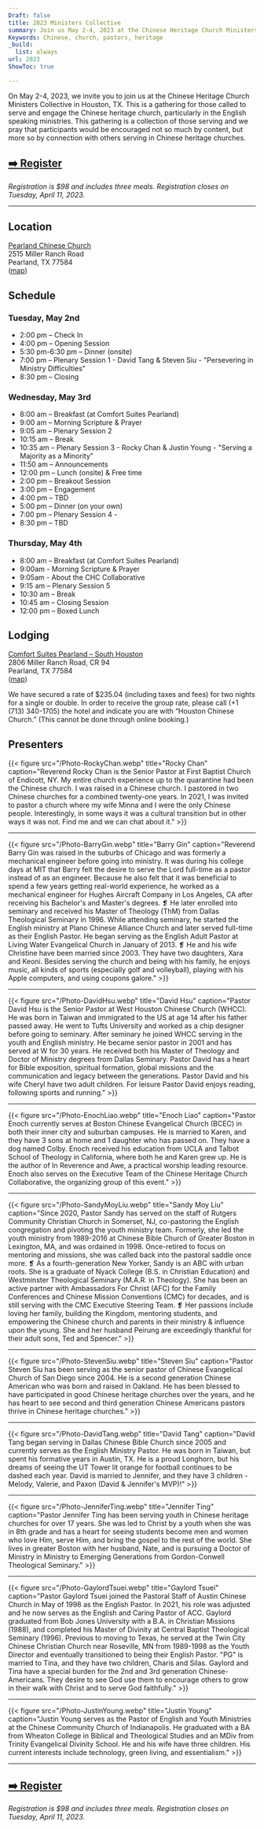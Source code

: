 ```yaml
---
Draft: false
title: 2023 Ministers Collective
summary: Join us May 2-4, 2023 at the Chinese Heritage Church Ministers Collective in Houston, TX.
Keywords: Chinese, church, pastors, heritage
_build:
  list: always
url: 2023
ShowToc: true

---
```

On May 2-4, 2023, we invite you to join us at the Chinese Heritage Church Ministers Collective in Houston, TX. This is a gathering for those called to serve and engage the Chinese heritage church, particularly in the English speaking ministries. This gathering is a collection of those serving and we pray that participants would be encouraged not so much by content, but more so by connection with others serving in Chinese heritage churches.

## [➡️ Register](https://bit.ly/3Pesh4e)

*Registration is $98 and includes three meals. Registration closes on Tuesday, April 11, 2023.*



---

## Location

[Pearland Chinese Church](http://www.pccchome.org)\
2515 Miller Ranch Road\
Pearland, TX 77584\
([map](https://goo.gl/maps/s1ZkPxh3gsD5xqFv5))

## Schedule

### Tuesday, May 2nd

* 2:00 pm – Check In
* 4:00 pm – Opening Session 
* 5:30 pm-6:30 pm – Dinner (onsite)
* 7:00 pm – Plenary Session 1 - David Tang & Steven Siu - "Persevering in Ministry Difficulties"
* 8:30 pm – Closing

### Wednesday, May 3rd

* 8:00 am – Breakfast (at Comfort Suites Pearland)
* 9:00 am – Morning Scripture & Prayer
* 9:05 am – Plenary Session 2
* 10:15 am – Break
* 10:35 am – Plenary Session 3 -  Rocky Chan & Justin Young - "Serving a Majority as a Minority"
* 11:50 am – Announcements
* 12:00 pm – Lunch (onsite) & Free time
* 2:00 pm – Breakout Session
* 3:00 pm – Engagement
* 4:00 pm – TBD
* 5:00 pm – Dinner (on your own)
* 7:00 pm – Plenary Session 4 -
* 8:30 pm – TBD

### Thursday, May 4th

* 8:00 am – Breakfast (at Comfort Suites Pearland)
* 9:00am - Morning Scripture & Prayer
* 9:05am - About the CHC Collaborative
* 9:15 am – Plenary Session 5
* 10:30 am – Break
* 10:45 am – Closing Session
* 12:00 pm – Boxed Lunch

## Lodging

[Comfort Suites Pearland – South Houston](https://www.choicehotels.com/texas/pearland/comfort-suites-hotels/tx952)\
2806 Miller Ranch Road, CR 94\
Pearland, TX 77584\
([map](https://goo.gl/maps/uFbg8ixXVb4s4Yzk9))  

We have secured a rate of $235.04 (including taxes and fees) for two nights for a single or double. In order to receive the group rate, please call (+1 (713) 340-1705) the hotel and indicate you are with “Houston Chinese Church.” (This cannot be done through online booking.)

## Presenters


{{< figure src="/Photo-RockyChan.webp" title="Rocky Chan" caption="Reverend Rocky Chan is the Senior Pastor at First Baptist Church of Endicott, NY. My entire church experience up to the quarantine had been the Chinese church. I was raised in a Chinese church. I pastored in two Chinese churches for a combined twenty-one years. In 2021, I was invited to pastor a church where my wife Minna and I were the only Chinese people. Interestingly, in some ways it was a cultural transition but in other ways it was not. Find me and we can chat about it." >}}

---

{{< figure src="/Photo-BarryGin.webp" title="Barry Gin" caption="Reverend Barry Gin was raised in the suburbs of Chicago and was formerly a mechanical engineer before going into ministry. It was during his college days at MIT that Barry felt the desire to serve the Lord full-time as a pastor instead of as an engineer. Because he also felt that it was beneficial to spend a few years getting real-world experience, he worked as a mechanical engineer for Hughes Aircraft Company in Los Angeles, CA after receiving his Bachelor's and Master's degrees. ❡ He later enrolled into seminary and received his Master of Theology (ThM) from Dallas Theological Seminary in 1996. While attending seminary, he started the English ministry at Plano Chinese Alliance Church and later served full-time as their English Pastor. He began serving as the English Adult Pastor at Living Water Evangelical Church in January of 2013. ❡ He and his wife Christine have been married since 2003. They have two daughters, Xara and Keoni. Besides serving the church and being with his family, he enjoys music, all kinds of sports (especially golf and volleyball), playing with his Apple computers, and using coupons galore." >}}

---

{{< figure src="/Photo-DavidHsu.webp" title="David Hsu" caption="Pastor David Hsu is the Senior Pastor at West Houston Chinese Church (WHCC). He was born in Taiwan and immigrated to the US at age 14 after his father passed away. He went to Tufts University and worked as a chip designer before going to seminary. After seminary he joined WHCC serving in the youth and English ministry. He became senior pastor in 2001 and has served at W for 30 years. He received both his Master of Theology and Doctor of Ministry degrees from Dallas Seminary.  Pastor David has a heart for Bible exposition, spiritual formation, global missions and the communication and legacy between the generations. Pastor David and his wife Cheryl have two adult children. For leisure Pastor David enjoys reading, following sports and running." >}}

---

{{< figure src="/Photo-EnochLiao.webp" title="Enoch Liao" caption="Pastor Enoch currently serves at Boston Chinese Evangelical Church (BCEC) in both their inner city and suburban campuses. He is married to Karen, and they have 3 sons at home and 1 daughter who has passed on. They have a dog named Colby. Enoch received his education from UCLA and Talbot School of Theology in California, where both he and Karen grew up. He is the author of In Reverence and Awe, a practical worship leading resource. Enoch also serves on the Executive Team of the Chinese Heritage Church Collaborative, the organizing group of this event." >}}

---

{{< figure src="/Photo-SandyMoyLiu.webp" title="Sandy Moy Liu" caption="Since 2020, Pastor Sandy has served on the staff of Rutgers Community Christian Church in Somerset, NJ, co-pastoring the English congregation and pivoting the youth ministry team.  Formerly, she led the youth ministry from 1989-2016 at Chinese Bible Church of Greater Boston in Lexington, MA, and was ordained in 1998. Once-retired to focus on mentoring and missions, she was called back into the pastoral saddle once more. ❡ As a fourth-generation New Yorker, Sandy is an ABC with urban roots.  She is a graduate of Nyack College (B.S. in Christian Education) and Westminster Theological Seminary (M.A.R. in Theology). She has been an active partner with Ambassadors For Christ (AFC) for the Family Conferences and Chinese Mission Conventions (CMC) for decades, and is still serving with the CMC Executive Steering Team. ❡ Her passions include loving her family, building the Kingdom, mentoring students, and empowering the Chinese church and parents in their ministry & influence upon the young.  She and her husband Peirung are exceedingly thankful for their adult sons, Ted and Spencer." >}}

---

{{< figure src="/Photo-StevenSiu.webp" title="Steven Siu" caption="Pastor Steven Siu has been serving as the senior pastor of Chinese Evangelical Church of San Diego since 2004.  He is a second generation Chinese American who was born and raised in Oakland.  He has been blessed to have participated in good Chinese heritage churches over the years, and he has heart to see second and third generation Chinese Americans pastors thrive in Chinese heritage churches." >}}

---

{{< figure src="/Photo-DavidTang.webp" title="David Tang" caption="David Tang began serving in Dallas Chinese Bible Church since 2005 and currently serves as the English Ministry Pastor. He was born in Taiwan, but spent his formative years in Austin, TX. He is a proud Longhorn, but his dreams of seeing the UT Tower lit orange for football continues to be dashed each year. David is married to Jennifer, and they have 3 children - Melody, Valerie, and Paxon (David & Jennifer's MVP)!" >}}

---

{{< figure src="/Photo-JenniferTing.webp" title="Jennifer Ting" caption="Pastor Jennifer Ting has been serving youth in Chinese heritage churches for over 17 years. She was led to Christ by a youth when she was in 8th grade and has a heart for seeing students become men and women who love Him, serve Him, and bring the gospel to the rest of the world. She lives in greater Boston with her husband, Nate, and is pursuing a Doctor of Ministry in Ministry to Emerging Generations from Gordon-Conwell Theological Seminary." >}}

---

{{< figure src="/Photo-GaylordTsuei.webp" title="Gaylord Tsuei" caption="Pastor Gaylord Tsuei joined the Pastoral Staff of Austin Chinese Church in May of 1998 as the English Pastor.  In 2021, his role was adjusted and he now serves as the English and Caring Pastor of ACC.  Gaylord graduated from Bob Jones University with a B.A. in Christian Missions (1988), and completed his Master of Divinity at Central Baptist Theological Seminary (1996). Previous to moving to Texas, he served at the Twin City Chinese Christian Church near Roseville, MN from 1989-1998 as the Youth Director and eventually transitioned to being their English Pastor.  \"PG\" is married to Tina, and they have two children, Charis and Silas. Gaylord and Tina have a special burden for the 2nd and 3rd generation Chinese-Americans. They desire to see God use them to encourage others to grow in their walk with Christ and to serve God faithfully." >}}



--- 

{{< figure src="/Photo-JustinYoung.webp" title="Justin Young" caption="Justin Young serves as the Pastor of English and Youth Ministries at the Chinese Community Church of Indianapolis. He graduated with a BA from Wheaton College in Biblical and Theological Studies and an MDiv from Trinity Evangelical Divinity School. He and his wife have three children. His current interests include technology, green living, and essentialism." >}}

---

## [➡️ Register](https://bit.ly/3Pesh4e)

*Registration is $98 and includes three meals. Registration closes on Tuesday, April 11, 2023.*

